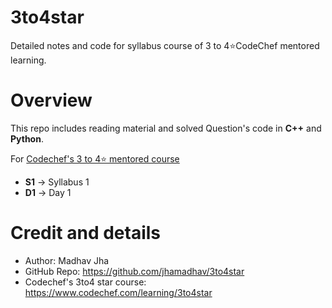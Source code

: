# 3to4star
Detailed notes and code for syllabus course of 3 to 4⭐CodeChef mentored learning.

# Overview
This repo includes reading material and solved Question's code in **C++** and **Python**.

For [Codechef's 3 to 4⭐ mentored course](https://www.codechef.com/learning/3to4star)

- **S1** -> Syllabus 1
- **D1** -> Day 1

# Credit and details

- Author: Madhav Jha
- GitHub Repo: https://github.com/jhamadhav/3to4star
- Codechef's 3to4 star course: https://www.codechef.com/learning/3to4star
